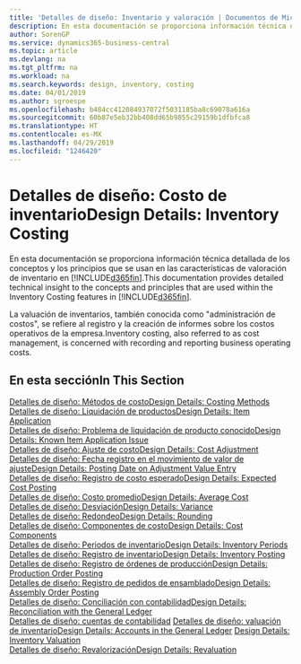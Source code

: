 ```yaml
---
title: 'Detalles de diseño: Inventario y valoración | Documentos de Microsoft'
description: En esta documentación se proporciona información técnica detallada de los conceptos y los principios que se usan en las características de valoración de inventario en Business Central.
author: SorenGP
ms.service: dynamics365-business-central
ms.topic: article
ms.devlang: na
ms.tgt_pltfrm: na
ms.workload: na
ms.search.keywords: design, inventory, costing
ms.date: 04/01/2019
ms.author: sgroespe
ms.openlocfilehash: b484cc412084937072f5031185ba8c69078a616a
ms.sourcegitcommit: 60b87e5eb32bb408dd65b9855c29159b1dfbfca8
ms.translationtype: HT
ms.contentlocale: es-MX
ms.lasthandoff: 04/29/2019
ms.locfileid: "1246420"
---
```

# <a name="design-details-inventory-costing"></a><span data-ttu-id="212cc-103">Detalles de diseño: Costo de inventario</span><span class="sxs-lookup"><span data-stu-id="212cc-103">Design Details: Inventory Costing</span></span>
<span data-ttu-id="212cc-104">En esta documentación se proporciona información técnica detallada de los conceptos y los principios que se usan en las características de valoración de inventario en [!INCLUDE[d365fin](includes/d365fin_md.md)].</span><span class="sxs-lookup"><span data-stu-id="212cc-104">This documentation provides detailed technical insight to the concepts and principles that are used within the Inventory Costing features in [!INCLUDE[d365fin](includes/d365fin_md.md)].</span></span>  

<span data-ttu-id="212cc-105">La valuación de inventarios, también conocida como "administración de costos", se refiere al registro y la creación de informes sobre los costos operativos de la empresa.</span><span class="sxs-lookup"><span data-stu-id="212cc-105">Inventory costing, also referred to as cost management, is concerned with recording and reporting business operating costs.</span></span>  

## <a name="in-this-section"></a><span data-ttu-id="212cc-106">En esta sección</span><span class="sxs-lookup"><span data-stu-id="212cc-106">In This Section</span></span>  
[<span data-ttu-id="212cc-107">Detalles de diseño: Métodos de costo</span><span class="sxs-lookup"><span data-stu-id="212cc-107">Design Details: Costing Methods</span></span>](design-details-costing-methods.md)  
[<span data-ttu-id="212cc-108">Detalles de diseño: Liquidación de productos</span><span class="sxs-lookup"><span data-stu-id="212cc-108">Design Details: Item Application</span></span>](design-details-item-application.md)  
[<span data-ttu-id="212cc-109">Detalles de diseño: Problema de liquidación de producto conocido</span><span class="sxs-lookup"><span data-stu-id="212cc-109">Design Details: Known Item Application Issue</span></span>](design-details-inventory-zero-level-open-item-ledger-entries.md)  
[<span data-ttu-id="212cc-110">Detalles de diseño: Ajuste de costo</span><span class="sxs-lookup"><span data-stu-id="212cc-110">Design Details: Cost Adjustment</span></span>](design-details-cost-adjustment.md)  
[<span data-ttu-id="212cc-111">Detalles de diseño: Fecha registro en el movimiento de valor de ajuste</span><span class="sxs-lookup"><span data-stu-id="212cc-111">Design Details: Posting Date on Adjustment Value Entry</span></span>](design-details-inventory-adjustment-value-entry-posting-date.md)  
[<span data-ttu-id="212cc-112">Detalles de diseño: Registro de costo esperado</span><span class="sxs-lookup"><span data-stu-id="212cc-112">Design Details: Expected Cost Posting</span></span>](design-details-expected-cost-posting.md)  
[<span data-ttu-id="212cc-113">Detalles de diseño: Costo promedio</span><span class="sxs-lookup"><span data-stu-id="212cc-113">Design Details: Average Cost</span></span>](design-details-average-cost.md)  
[<span data-ttu-id="212cc-114">Detalles de diseño: Desviación</span><span class="sxs-lookup"><span data-stu-id="212cc-114">Design Details: Variance</span></span>](design-details-variance.md)  
[<span data-ttu-id="212cc-115">Detalles de diseño: Redondeo</span><span class="sxs-lookup"><span data-stu-id="212cc-115">Design Details: Rounding</span></span>](design-details-rounding.md)  
[<span data-ttu-id="212cc-116">Detalles de diseño: Componentes de costo</span><span class="sxs-lookup"><span data-stu-id="212cc-116">Design Details: Cost Components</span></span>](design-details-cost-components.md)  
[<span data-ttu-id="212cc-117">Detalles de diseño: Periodos de inventario</span><span class="sxs-lookup"><span data-stu-id="212cc-117">Design Details: Inventory Periods</span></span>](design-details-inventory-periods.md)  
[<span data-ttu-id="212cc-118">Detalles de diseño: Registro de inventario</span><span class="sxs-lookup"><span data-stu-id="212cc-118">Design Details: Inventory Posting</span></span>](design-details-inventory-posting.md)  
[<span data-ttu-id="212cc-119">Detalles de diseño: Registro de órdenes de producción</span><span class="sxs-lookup"><span data-stu-id="212cc-119">Design Details: Production Order Posting</span></span>](design-details-production-order-posting.md)  
[<span data-ttu-id="212cc-120">Detalles de diseño: Registro de pedidos de ensamblado</span><span class="sxs-lookup"><span data-stu-id="212cc-120">Design Details: Assembly Order Posting</span></span>](design-details-assembly-order-posting.md)  
[<span data-ttu-id="212cc-121">Detalles de diseño: Conciliación con contabilidad</span><span class="sxs-lookup"><span data-stu-id="212cc-121">Design Details: Reconciliation with the General Ledger</span></span>](design-details-reconciliation-with-the-general-ledger.md)  
<span data-ttu-id="212cc-122">[Detalles de diseño: cuentas de contabilidad](design-details-accounts-in-the-general-ledger.md)
[Detalles de diseño: valuación de inventario](design-details-inventory-valuation.md)</span><span class="sxs-lookup"><span data-stu-id="212cc-122">[Design Details: Accounts in the General Ledger](design-details-accounts-in-the-general-ledger.md)
[Design Details: Inventory Valuation](design-details-inventory-valuation.md)</span></span>  
[<span data-ttu-id="212cc-123">Detalles de diseño: Revalorización</span><span class="sxs-lookup"><span data-stu-id="212cc-123">Design Details: Revaluation</span></span>](design-details-revaluation.md)
